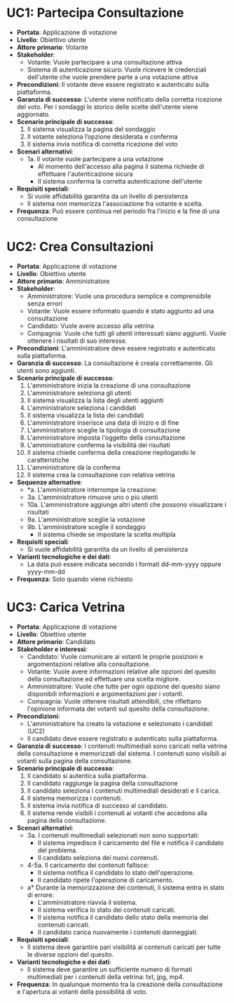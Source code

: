 # UC1: Partecipa Consultazione
- **Portata**: Applicazione di votazione
- **Livello**: Obiettivo utente
- **Attore primario**: Votante
- **Stakeholder**:
  - Votante: Vuole partecipare a una consultazione attiva
  - Sistema di autenticazione sicuro: Vuole ricevere le credenziali dell'utente che vuole prendere parte a una votazione attiva
- **Precondizioni**: Il votante deve essere registrato e autenticato sulla piattaforma.
- **Garanzia di successo**: L'utente viene notificato della corretta ricezione del voto. Per i sondaggi lo storico delle scelte dell'utente viene aggiornato.
- **Scenario principale di successo**:
  1. Il sistema visualizza la pagina del sondaggio
  2. Il votante seleziona l’opzione desiderata e conferma
  3. Il sistema invia notifica di corretta ricezione del voto
- **Scenari alternativi**:
  - 1a. Il votante vuole partecipare a una votazione
    - Al momento dell'accesso alla pagina il sistema richiede di effettuare l'autenticazione sicura
    - Il sistema conferma la corretta autenticazione dell'utente
- **Requisiti speciali**:
  - Si vuole affidabilità garantita da un livello di persistenza
  - Il sistema non memorizza l'associazione fra votante e scelta.
- **Frequenza**: Può essere continua nel periodo fra l'inizio e la fine di una consultazione
# UC2: Crea Consultazioni
- **Portata**: Applicazione di votazione
- **Livello**: Obiettivo utente
- **Attore primario**: Amministratore
- **Stakeholder**:
  - Amministratore: Vuole una procedura semplice e comprensibile senza errori
  - Votante: Vuole essere informato quando è stato aggiunto ad una consultazione
  - Candidato: Vuole avere accesso alla vetrina
  - Compagnia: Vuole che tutti gli utenti interessati siano aggiunti. Vuole ottenere i risultati di suo interesse.
- **Precondizioni**: L'amministratore deve essere registrato e autenticato sulla piattaforma.
- **Garanzia di successo**: La consultazione è creata correttamente. Gli utenti sono aggiunti.
- **Scenario principale di successo**:
  1. L'amministratore inizia la creazione di una consultazione
  2. L'amministratore seleziona gli utenti
  3. Il sistema visualizza la lista degli utenti aggiunti
  4. L'amministratore seleziona i candidati
  5. Il sistema visualizza la lista dei candidati
  7. L'amministratore inserisce una data di inizio e di fine
  8. L'amministratore sceglie la tipologia di consultazione
  9. L'amministratore imposta l'oggetto della consultazione
  10. L'amministratore conferma la visibilità dei risultati
  11. Il sistema chiede conferma della creazione riepilogando le caratteristiche
  12. L'amministratore dà la conferma
  13. Il sistema crea la consultazione con relativa vetrina
- **Sequenze alternative**:
  - *a. L'amministratore interrompe la creazione:
  - 3a.  L'amministratore rimuove uno o più utenti
  - 10a. L'amministratore aggiunge altri utenti che possono visualizzare i risultati
  - 9a. L'amministratore sceglie la votazione
  - 9b. L'amministratore sceglie il sondaggio
      - Il sistema chiede se impostare la scelta multipla
- **Requisiti speciali**:
  - Si vuole affidabilità garantita da un livello di persistenza
- **Varianti tecnologiche e dei dati**:
  - La data può essere indicata secondo i formati dd-mm-yyyy oppure yyyy-mm-dd
- **Frequenza**: Solo quando viene richiesto
# UC3: Carica Vetrina
* **Portata**: Applicazione di votazione
* **Livello**: Obiettivo utente
* **Attore primario**: Candidato
* **Stakeholder e interessi**:
   * Candidato: Vuole comunicare ai votanti le proprie posizioni e argomentazioni relative alla consultazione.
   * Votante: Vuole avere informazioni relative alle opzioni del quesito della consultazione ed effettuare una scelta migliore.
   * Amministratore: Vuole che tutte per ogni opzione del quesito siano disponibili informazioni e argomentazioni per i votanti.
   * Compagnia: Vuole ottenere risultati attendibili, che riflettano l'opinione informata dei votanti sul quesito della consultazione.
* **Precondizioni**:
  * L'amministratore ha creato la votazione e selezionato i candidati (UC2)
  * Il candidato deve essere registrato e autenticato sulla piattaforma.
* **Garanzia di successo**: I contenuti multimediali sono caricati nella vetrina della consultazione e memorizzati dal sistema. I contenuti sono visibili ai votanti sulla pagina della consultazione.
* **Scenario principale di successo**:
   1. Il candidato si autentica sulla piattaforma.
   2. Il candidato raggiunge la pagina della consultazione
   3. Il candidato seleziona i contenuti multimediali desiderati e li carica.
   4. Il sistema memorizza i contenuti.
   5. Il sistema invia notifica di successo al candidato.
   6. Il sistema rende visibili i contenuti ai votanti che accedono alla pagina della consultazione.
* **Scenari alternativi**:
  - 3a. I contenuti multimediali selezionati non sono supportati:
      * Il sistema impedisce il caricamento del file e notifica il candidato del problema.
      * Il candidato seleziona dei nuovi contenuti.
  - 4-5a. Il caricamento dei contenuti fallisce:
      * Il sistema notifica il candidato lo stato dell'operazione.
      * Il candidato ripete l'operazione di caricamento.
  - a* Durante la memorizzazione dei contenuti, il sistema entra in stato di errore:
      * L'amministratore riavvia il sistema.
      * Il sistema verifica lo stato dei contenuti caricati.
      * Il sistema notifica il candidato dello stato della memoria dei contenuti caricati.
      * Il candidato carica nuovamente i contenuti danneggiati.
* **Requisiti speciali**:
   * Il sistema deve garantire pari visibilità ai contenuti caricati per tutte le diverse opzioni del quesito.
* **Varianti tecnologiche e dei dati**:
   * Il sistema deve garantire un sufficiente numero di formati multimediali per i contenuti della vetrina: txt, jpg, mp4.
* **Frequenza**: In qualunque momento tra la creazione della consultazione e l'apertura ai votanti della possibilità di voto.
